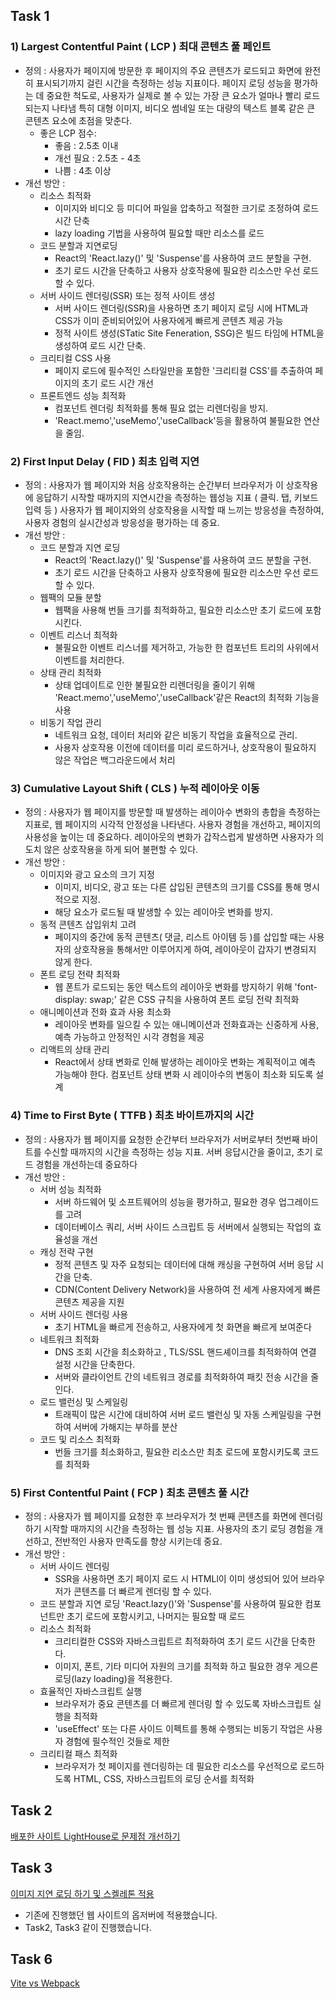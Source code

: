 ## Task 1
### 1) Largest Contentful Paint ( LCP ) 최대 콘텐츠 풀 페인트

-   정의 : 사용자가 페이지에 방문한 후 페이지의 주요 콘텐츠가 로드되고 화면에 완전히 표시되기까지 걸린 시간을 측정하는 성능 지표이다.
    페이지 로딩 성능을 평가하는 데 중요한 척도로, 사용자가 실제로 볼 수 있는 가장 큰 요소가 얼마나 빨리 로드 되는지 나타냄
    특히 대형 이미지, 비디오 썸네일 또는 대량의 텍스트 블록 같은 큰 콘텐츠 요소에 초점을 맞춘다.
    -   좋은 LCP 점수:
        -   좋음 : 2.5초 이내
        -   개선 필요 : 2.5초 - 4초
        -   나쁨 : 4초 이상
-   개선 방안 :
    -   리소스 최적화
        -   이미지와 비디오 등 미디어 파일을 압축하고 적절한 크기로 조정하여 로드 시간 단축
        -   lazy loading 기법을 사용하여 필요할 때만 리소스를 로드
    -   코드 분할과 지연로딩
        -   React의 'React.lazy()' 및 'Suspense'를 사용하여 코드 분할을 구현.
        -   초기 로드 시간을 단축하고 사용자 상호작용에 필요한 리소스만 우선 로드할 수 있다.
    -   서버 사이드 렌더링(SSR) 또는 정적 사이트 생성
        -   서버 사이드 렌더링(SSR)을 사용하면 초기 페이지 로딩 시에 HTML과 CSS가 이미 준비되어있어 사용자에게 빠르게 콘텐츠 제공 가능
        -   정적 사이트 생성(STatic Site Feneration, SSG)은 빌드 타임에 HTML을 생성하여 로드 시간 단축.
    -   크리티컬 CSS 사용
        -   페이지 로드에 필수적인 스타일만을 포함한 '크리티컬 CSS'를 추출하여 페이지의 초기 로드 시간 개선
    -   프론트엔드 성능 최적화
        -   컴포넌트 렌더링 최적화를 통해 필요 없는 리렌더링을 방지.
        -   'React.memo','useMemo','useCallback'등을 활용하여 불필요한 연산을 줄임.

### 2) First Input Delay ( FID ) 최초 입력 지연

-   정의 : 사용자가 웹 페이지와 처음 상호작용하는 순간부터 브라우저가 이 상호작용에 응답하기 시작할 때까지의 지연시간을 측정하는 웹성능 지표 ( 클릭. 탭, 키보드 입력 등 )
    사용자가 웹 페이지와의 상호작용을 시작할 때 느끼는 방응성을 측정하여, 사용자 경험의 실시간성과 방응성을 평가하는 데 중요.
-   개선 방안 :
    -   코드 분할과 지연 로딩
        -   React의 'React.lazy()' 및 'Suspense'를 사용하여 코드 분할을 구현.
        -   초기 로드 시간을 단축하고 사용자 상호작용에 필요한 리소스만 우선 로드할 수 있다.
    -   웹팩의 모듈 분할
        -   웹팩을 사용해 번들 크기를 최적화하고, 필요한 리소스만 초기 로드에 포함 시킨다.
    -   이벤트 리스너 최적화
        -   불필요한 이벤트 리스너를 제거하고, 가능한 한 컴포넌트 트리의 사위에서 이벤트를 처리한다.
    -   상태 관리 최적화
        -   상태 업데이트로 인한 불필요한 리렌더링을 줄이기 위해 'React.memo','useMemo','useCallback'같은 React의 최적화 기능을 사용
    -   비동기 작업 관리
        -   네트워크 요청, 데이터 처리와 같은 비동기 작업을 효율적으로 관리.
        -   사용자 상호작용 이전에 데이터를 미리 로드하거나, 상호작용이 필요하지 않은 작업은 백그라운드에서 처리

### 3) Cumulative Layout Shift ( CLS ) 누적 레이아웃 이동

-   정의 : 사용자가 웹 페이지를 방문할 때 발생하는 레이아수 변화의 총합을 측정하는 지표로, 웹 페이지의 시각적 안정성을 나타낸다. 사용자 경험을 개선하고, 페이지의 사용성을 높이는 데 중요하다. 레이아웃의 변화가 갑작스럽게 발생하면 사용자가 의도치 않은 상호작용을 하게 되어 불편할 수 있다.
-   개선 방안 :
    -   이미지와 광고 요소의 크기 지정
        -   이미지, 비디오, 광고 또는 다른 삽입된 콘텐츠의 크기를 CSS를 통해 명시적으로 지정.
        -   해당 요소가 로드될 때 발생할 수 있는 레이아웃 변화를 방지.
    -   동적 콘텐츠 삽입위치 고려
        -   페이지의 중간에 동적 콘텐츠( 댓글, 리스트 아이템 등 )를 삽입할 때는 사용자의 상호작용을 통해서만 이루어지게 하여, 레이아웃이 갑자기 변경되지 않게 한다.
    -   폰트 로딩 전략 최적화
        -   웹 폰트가 로드되는 동안 텍스트의 레이아웃 변화를 방지하기 위해 'font-display: swap;' 같은 CSS 규칙을 사용하여 폰트 로딩 전략 최적화
    -   애니메이션과 전화 효과 사용 최소화
        -   레이아웃 변화를 일으킬 수 있는 애니메이션과 전화효과는 신중하게 사용, 예측 가능하고 안정적인 시각 경험을 제공
    -   리액트의 상태 관리
        -   React에서 상태 변화로 인해 발생하는 레이아웃 변화는 계획적이고 예측 가능해야 한다. 컴포넌트 상태 변화 시 레이아수의 변동이 최소화 되도록 설계

### 4) Time to First Byte ( TTFB ) 최초 바이트까지의 시간

-   정의 : 사용자가 웹 페이지를 요청한 순간부터 브라우저가 서버로부터 첫번째 바이트를 수신할 때까지의 시간을 측정하는 성능 지표. 서버 응답시간을 줄이고, 초기 로드 경험을 개선하는데 중요하다
-   개선 방안 :
    -   서버 성능 최적화
        -   서버 하드웨어 및 소프트웨어의 성능을 평가하고, 필요한 경우 업그레이드를 고려
        -   데이터베이스 쿼리, 서버 사이드 스크립트 등 서버에서 실행되는 작업의 효율성을 개선
    -   캐싱 전략 구현
        -   정적 콘텐츠 및 자주 요청되는 데이터에 대해 캐싱을 구현하여 서버 응답 시간을 단축.
        -   CDN(Content Delivery Network)을 사용하여 전 세계 사용자에게 빠른 콘텐츠 제공을 지원
    -   서버 사이드 렌더링 사용
        -   초기 HTML을 빠르게 전송하고, 사용자에게 첫 화면을 빠르게 보여준다
    -   네트워크 최적화
        -   DNS 조회 시간을 최소화하고 , TLS/SSL 핸드셰이크를 최적화하여 연결 설정 시간을 단축한다.
        -   서버와 클라이언트 간의 네트워크 경로를 최적화하여 패킷 전송 시간을 줄인다.
    -   로드 밸런싱 및 스케일링
        -   트래픽이 많은 시간에 대비하여 서버 로드 밸런싱 및 자동 스케일링을 구현하여 서버에 가해지는 부하를 분산
    -   코드 및 리소스 최적화
        -   번들 크기를 최소화하고, 필요한 리소스만 최초 로드에 포함시키도록 코드를 최적화

### 5) First Contentful Paint ( FCP ) 최초 콘텐츠 풀 시간

-   정의 : 사용자가 웹 페이지를 요청한 후 브라우저가 첫 번째 콘텐츠를 화면에 렌더링하기 시작할 때까지의 시간을 측정하는 웹 성능 지표. 사용자의 초기 로딩 경험을 개선하고, 전반적인 사용자 만족도를 향상 시키는데 중요.
-   개선 방안 :
    -   서버 사이드 렌더링
        -   SSR을 사용하면 초기 페이지 로드 시 HTMLl이 이미 생성되어 있어 브라우저가 콘텐츠를 더 빠르게 렌더링 할 수 있다.
    -   코드 분할과 지연 로딩
        'React.lazy()'와 'Suspense'를 사용하여 필요한 컴포넌트만 초기 로드에 포함시키고, 나머지는 필요할 때 로드
    -   리소스 최적화
        -   크리티컬한 CSS와 자바스크립트르 최적화하여 초기 로드 시간을 단축한다.
        -   이미지, 폰트, 기타 미디어 자원의 크기를 최적화 하고 필요한 경우 게으른 로딩(lazy loading)을 적용한다.
    -   효율적인 자바스크립트 실행
        -   브라우저가 중요 콘텐츠를 더 빠르게 렌더링 할 수 있도록 자바스크립트 실행을 최적화
        -   'useEffect' 또는 다른 사이드 이펙트를 통해 수행되는 비동기 작업은 사용자 경험에 필수적인 것들로 제한
    -   크리티컬 패스 최적화
        -   브라우저가 첫 페이지를 렌더링하는 데 필요한 리소스를 우선적으로 로드하도록 HTML, CSS, 자바스크립트의 로딩 순서를 최적화

## Task 2
[배포한 사이트 LightHouse로 문제점 개선하기](https://velog.io/@skek298/LightHouse로-진단해서-나온-문제점-개선)

## Task 3
[이미지 지연 로딩 하기 및 스켈레톤 적용](https://github.com/PurpleDynamics/OmegaBox.git)
- 기존에 진행했던 웹 사이트의 옵저버에 적용했습니다.
- Task2, Task3 같이 진행했습니다.

## Task 6
[Vite vs Webpack](https://velog.io/@skek298/vite와-webpack의-빌드-차이)
